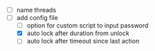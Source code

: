 - [ ] name threads
- [ ] add config file
    - [ ] option for custom script to input password
    - [x] auto lock after duration from unlock
    - [ ] auto lock after timeout since last action
